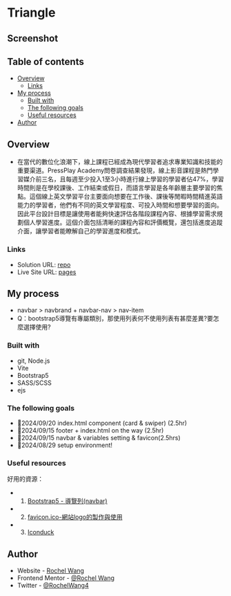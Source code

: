 # Triangle

## Screenshot


## Table of contents

- [Overview](#overview)
  - [Links](#links)
- [My process](#my-process)
  - [Built with](#built-with)
  - [The following goals](#the-following-goals)
  - [Useful resources](#useful-resources)
- [Author](#author)

## Overview
- 在當代的數位化浪潮下，線上課程已經成為現代學習者追求專業知識和技能的重要渠道。PressPlay Academy問卷調查結果發現，線上影音課程是熱門學習媒介前三名，且每週至少投入1至3小時進行線上學習的學習者佔47%，學習時間則是在學校課後、工作結束或假日，而語言學習是各年齡層主要學習的焦點。這個線上英文學習平台主要面向想要在工作後、課後等閒暇時間精進英語能力的學習者，他們有不同的英文學習程度、可投入時間和想要學習的面向。因此平台設計目標是讓使用者能夠快速評估各階段課程內容、根據學習需求規劃個人學習進度。這個介面包括清晰的課程內容和評價概覽，還包括進度追蹤介面，讓學習者能瞭解自己的學習進度和模式。


### Links

- Solution URL: [repo](https://github.com/rochelwang1205/triangle)
- Live Site URL: [pages](https://rochelwang1205.github.io/triangle/)

## My process
- navbar > navbrand + navbar-nav > nav-item
- Q：bootstrap5導覽有專屬類別，那使用列表何不使用列表有甚麼差異?要怎麼選擇使用?
### Built with

- git, Node.js
- Vite
- Bootstrap5
- SASS/SCSS
- ejs
  
### The following goals
- 🌟2024/09/20 index.html component (card & swiper) (2.5hr)
- 🌟2024/09/15 footer + index.html on the way (2.5hr)
- 🌟2024/09/15 navbar & variables setting & favicon(2.5hrs)
- 🎈2024/08/29 setup environment!


### Useful resources
好用的資源：
- 1. [Bootstrap5 - 導覽列(navbar)](https://bootstrap5.hexschool.com/docs/5.1/components/navbar/)
- 2. [favicon.ico-網站logo的製作與使用](https://ithelp.ithome.com.tw/articles/10285383)
- 3. [Iconduck](https://iconduck.com/)

## Author
- Website - [Rochel Wang](https://github.com/rochelwang1205)
- Frontend Mentor - [@Rochel Wang](https://www.frontendmentor.io/profile/rochelwang1205)
- Twitter - [@RochelWang4](https://twitter.com/RochelWang4)